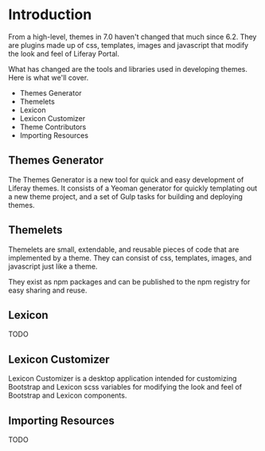 # Introduction

From a high-level, themes in 7.0 haven't changed that much since 6.2. They are plugins made up of css, templates, images and javascript that modify the look and feel of Liferay Portal.

What has changed are the tools and libraries used in developing themes. Here is what we'll cover.

- Themes Generator
- Themelets
- Lexicon
- Lexicon Customizer
- Theme Contributors
- Importing Resources

## Themes Generator

The Themes Generator is a new tool for quick and easy development of Liferay themes. It consists of a Yeoman generator for quickly templating out a new theme project, and a set of Gulp tasks for building and deploying themes.

## Themelets

Themelets are small, extendable, and reusable pieces of code that are implemented by a theme. They can consist of css, templates, images, and javascript just like a theme.

They exist as npm packages and can be published to the npm registry for easy sharing and reuse.

## Lexicon

TODO

## Lexicon Customizer

Lexicon Customizer is a desktop application intended for customizing Bootstrap and Lexicon scss variables for modifying the look and feel of Bootstrap and Lexicon components.

## Importing Resources

TODO
